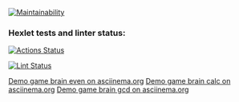[![Maintainability](https://api.codeclimate.com/v1/badges/a99a88d28ad37a79dbf6/maintainability)](https://codeclimate.com/github/codeclimate/codeclimate/maintainability)

### Hexlet tests and linter status:
[![Actions Status](https://github.com/freepad/php-project-lvl1/workflows/hexlet-check/badge.svg)](https://github.com/freepad/php-project-lvl1/actions)

[![Lint Status](https://github.com/freepad/php-project-lvl1/workflows/lint/badge.svg)](https://github.com/freepad/php-project-lvl1/actions)

[Demo game brain even on asciinema.org](https://asciinema.org/a/3iJsjGcO9qUiKbPB5DWHahquy)
[Demo game brain calc on asciinema.org](https://asciinema.org/a/H2iikou57HFkylnBB6l6IXsyZ)
[Demo game brain gcd on asciinema.org](https://asciinema.org/a/fAY2HCqTBOHZR7gVcjNAj5k88)